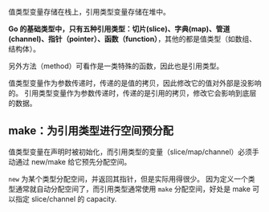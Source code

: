 值类型变量存储在栈上，引用类型变量存储在堆中。

**Go 的基础类型中，只有五种引用类型：切片(slice)、字典(map)、管道(channel)、指针（pointer）、函数（function）**，其他的都是值类型（如数组、结构体）。

另外方法（method）可看作是一类特殊的函数，因此也是引用类型。

值类型变量作为参数传递时，传递的是值的拷贝，因此修改它的值对外部是没影响的。
引用类型变量作为参数传递时，传递的是引用的拷贝，修改它会影响到底层的数据。


## make：为引用类型进行空间预分配

值类型变量在声明时被初始化，而引用类型的变量（slice/map/channel）必须手动通过 new/make 给它预先分配空间。

`new` 为某个类型分配空间，并返回其指针，但是实际用得很少。
因为定义一个类型通常就自动分配空间了，而引用类型通常使用 `make` 分配空间，好处是 make 可以指定 slice/channel 的 capacity.